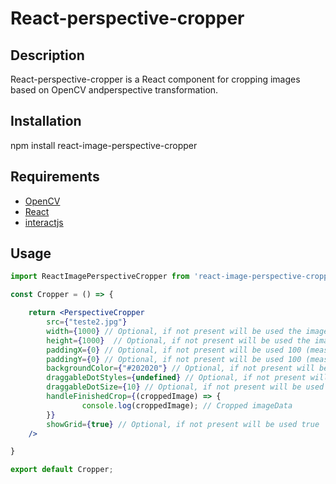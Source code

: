 # React-perspective-cropper

## Description

React-perspective-cropper is a React component for cropping images based on OpenCV andperspective transformation.

## Installation

npm install react-image-perspective-cropper

## Requirements

- [OpenCV](https://opencv.org/)
- [React](https://reactjs.org/)
- [interactjs](https://interactjs.io/)

## Usage

```jsx
import ReactImagePerspectiveCropper from 'react-image-perspective-cropper';

const Cropper = () => {

    return <PerspectiveCropper 
        src={"teste2.jpg"}
        width={1000} // Optional, if not present will be used the image width (measured in px)
        height={1000}  // Optional, if not present will be used the image width (measured in px)
        paddingX={0} // Optional, if not present will be used 100 (measured in px)
        paddingY={0} // Optional, if not present will be used 100 (measured in px)
        backgroundColor={"#202020"} // Optional, if not present will be used #202020
        draggableDotStyles={undefined} // Optional, if not present will be used the default styles
        draggableDotSize={10} // Optional, if not present will be used 10 (measured in px)
        handleFinishedCrop={(croppedImage) => {
                console.log(croppedImage); // Cropped imageData
        }}
        showGrid={true} // Optional, if not present will be used true
    />

}

export default Cropper;
```
